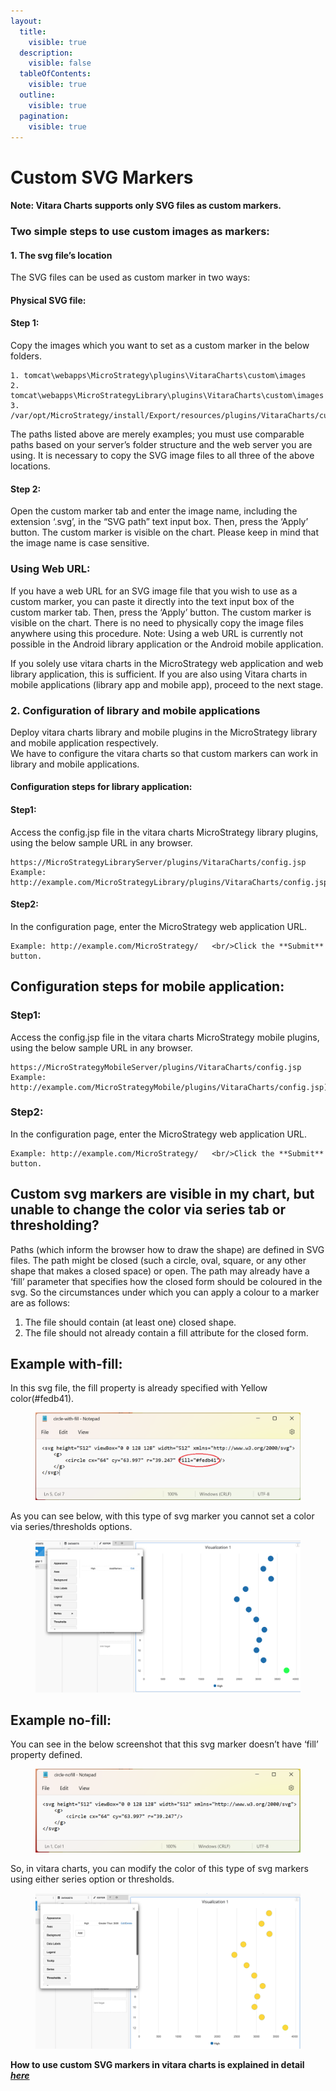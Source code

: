 ```yaml
---
layout:
  title:
    visible: true
  description:
    visible: false
  tableOfContents:
    visible: true
  outline:
    visible: true
  pagination:
    visible: true
---
```


# Custom SVG Markers

#### **Note: Vitara Charts supports only SVG files as custom markers.**

### Two simple steps to use custom images as markers: <a href="#two-simple-steps-to-use-custom-images-as-markers" id="two-simple-steps-to-use-custom-images-as-markers"></a>

#### **1. The svg file’s location**

The SVG files can be used as custom marker in two ways:

#### **Physical SVG file:**

#### **Step 1:**

Copy the images which you want to set as a custom marker in the below folders.

```
1. tomcat\webapps\MicroStrategy\plugins\VitaraCharts\custom\images
2. tomcat\webapps\MicroStrategyLibrary\plugins\VitaraCharts\custom\images
3. /var/opt/MicroStrategy/install/Export/resources/plugins/VitaraCharts/custom/images/
```

The paths listed above are merely examples; you must use comparable paths based on your server’s folder structure and the web server you are using. It is necessary to copy the SVG image files to all three of the above locations.

#### **Step 2:**

Open the custom marker tab and enter the image name, including the extension ‘.svg’, in the “SVG path” text input box. Then, press the ‘Apply’ button. The custom marker is visible on the chart. Please keep in mind that the image name is case sensitive.

### **Using Web URL:**

If you have a web URL for an SVG image file that you wish to use as a custom marker, you can paste it directly into the text input box of the custom marker tab. Then, press the ‘Apply’ button. The custom marker is visible on the chart. There is no need to physically copy the image files anywhere using this procedure. Note: Using a web URL is currently not possible in the Android library application or the Android mobile application.

If you solely use vitara charts in the MicroStrategy web application and web library application, this is sufficient. If you are also using Vitara charts in mobile applications (library app and mobile app), proceed to the next stage.

### **2. Configuration of library and mobile applications**

Deploy vitara charts library and mobile plugins in the MicroStrategy library and mobile application respectively.\
We have to configure the vitara charts so that custom markers can work in library and mobile applications.

#### **Configuration steps for library application:**

#### **Step1:**

Access the config.jsp file in the vitara charts MicroStrategy library plugins, using the below sample URL in any browser.

```
https://MicroStrategyLibraryServer/plugins/VitaraCharts/config.jsp 
Example: http://example.com/MicroStrategyLibrary/plugins/VitaraCharts/config.jsp
```

#### **Step2:**

In the configuration page, enter the MicroStrategy web application URL.

```
Example: ​http://example.com/MicroStrategy/   <br/>Click the **Submit** button.
```

## **Configuration steps for mobile application:**

### **Step1:**

Access the config.jsp file in the vitara charts MicroStrategy mobile plugins, using the below sample URL in any browser.

```
https://MicroStrategyMobileServer/plugins/VitaraCharts/config.jsp 
Example: http://example.com/MicroStrategyMobile/plugins/VitaraCharts/config.jsp)
```

### **Step2:**

In the configuration page, enter the MicroStrategy web application URL.

```
Example: http://example.com/MicroStrategy/   <br/>Click the **Submit** button.
```

## **Custom svg markers are visible in my chart, but unable to change the color via series tab or thresholding?**

Paths (which inform the browser how to draw the shape) are defined in SVG files. The path might be closed (such a circle, oval, square, or any other shape that makes a closed space) or open. The path may already have a ‘fill’ parameter that specifies how the closed form should be coloured in the svg. So the circumstances under which you can apply a colour to a marker are as follows:

1. The file should contain (at least one) closed shape.
2. The file should not already contain a fill attribute for the closed form.

## **Example with-fill:**

In this svg file, the fill property is already specified with Yellow color(#fedb41).

<figure><img src="../.gitbook/assets/circle-with-fill.png" alt=""><figcaption></figcaption></figure>

As you can see below, with this type of svg marker you cannot set a color via series/thresholds options.

<figure><img src="../.gitbook/assets/CustomSVG1.png" alt=""><figcaption></figcaption></figure>

## **Example no-fill:**

You can see in the below screenshot that this svg marker doesn’t have ‘fill’ property defined.

<figure><img src="../.gitbook/assets/circle-nofill.png" alt=""><figcaption></figcaption></figure>

So, in vitara charts, you can modify the color of this type of svg markers using either series option or thresholds.

<figure><img src="../.gitbook/assets/CustomSVG2.png" alt=""><figcaption></figcaption></figure>

**How to use custom SVG markers in vitara charts is explained in detail**[ _**here**_ ](data-markers.md)
